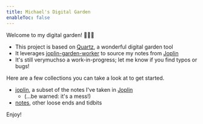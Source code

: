 ```yaml
---
title: Michael's Digital Garden
enableToc: false
---
```


Welcome to my digital garden! 🧑‍🌾🌱

- This project is based on [Quartz](https://github.com/jackyzha0), a wonderful digital garden tool
- It leverages [joplin-garden-worker](https://github.com/benlau/joplin-garden-worker) to source my notes from [Joplin](https://joplinapp.org/)
- It's still verymuchso a work-in-progress; let me know if you find typos or bugs!

Here are a few collections you can take a look at to get started.

- [joplin](./joplin/), a subset of the notes I've taken in [Joplin](https://joplinapp.org)
  - (...be warned: it's a mess!)
- [notes](./notes/), other loose ends and tidbits

Enjoy!
